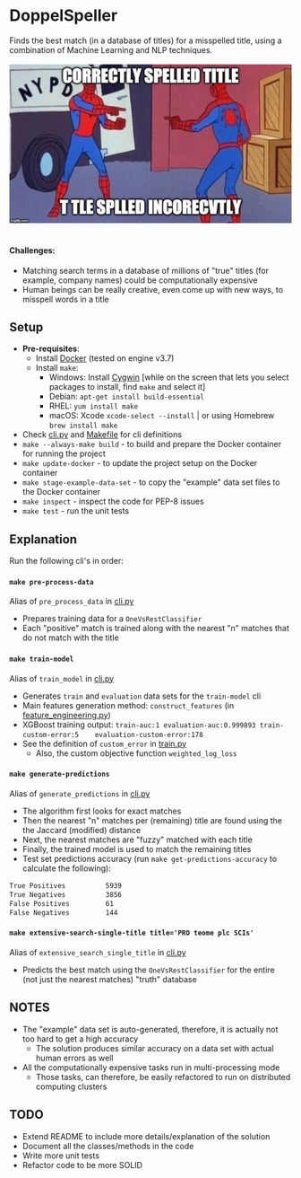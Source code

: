 # DoppelSpeller

Finds the best match (in a database of titles) for a misspelled title,
using a combination of Machine Learning and NLP techniques.<br/><br/>
![Project description](./description.jpg)<br/><br/>
#### Challenges:
* Matching search terms in a database of millions of "true" titles (for example, company names) could be computationally expensive
* Human beings can be really creative, even come up with new ways, to misspell words in a title

## Setup
* **Pre-requisites**:
    - Install [Docker](https://docs.docker.com/install/) (tested on engine v3.7)
    - Install `make`:
        - Windows: Install [Cygwin](https://www.cygwin.com/setup-x86_64.exe) [while on the screen that lets you select packages to install, find `make` and select it]
        - Debian: `apt-get install build-essential`
        - RHEL: `yum install make`
        - macOS: Xcode `xcode-select --install` | or using Homebrew `brew install make`
* Check [cli.py](./doppelspeller/cli.py) and [Makefile](./Makefile) for cli definitions
* `make --always-make build` - to build and prepare the Docker container for running the project
* `make update-docker` - to update the project setup on the Docker container
* `make stage-example-data-set` - to copy the "example" data set files to the Docker container
* `make inspect` - inspect the code for PEP-8 issues
* `make test` - run the unit tests

## Explanation

Run the following cli's in order:

#### `make pre-process-data`
Alias of `pre_process_data` in [cli.py](./doppelspeller/cli.py)
* Prepares training data for a `OneVsRestClassifier`
* Each "positive" match is trained along with the nearest "n" matches that do not match with the title

#### `make train-model`
Alias of `train_model` in [cli.py](./doppelspeller/cli.py)
* Generates `train` and `evaluation` data sets for the `train-model` cli
* Main features generation method: `construct_features` (in [feature_engineering.py](./doppelspeller/feature_engineering.py))
* XGBoost training output: `train-auc:1	evaluation-auc:0.999893	train-custom-error:5	evaluation-custom-error:178`
* See the definition of `custom_error` in [train.py](./doppelspeller/train.py)
    - Also, the custom objective function `weighted_log_loss`

#### `make generate-predictions`
Alias of `generate_predictions` in [cli.py](./doppelspeller/cli.py)
* The algorithm first looks for exact matches
* Then the nearest "n" matches per (remaining) title are found using the the Jaccard (modified) distance
* Next, the nearest matches are "fuzzy" matched with each title
* Finally, the trained model is used to match the remaining titles
* Test set predictions accuracy (run `make get-predictions-accuracy` to calculate the following):
```
True Positives          5939
True Negatives          3856
False Positives         61
False Negatives         144
```

#### `make extensive-search-single-title title='PRO teome plc SCIs'`
Alias of `extensive_search_single_title` in [cli.py](./doppelspeller/cli.py)
* Predicts the best match using the `OneVsRestClassifier` for the entire (not just the nearest matches) "truth" database

## NOTES
* The "example" data set is auto-generated, therefore, it is actually not too hard to get a high accuracy
    - The solution produces similar accuracy on a data set with actual human errors as well
* All the computationally expensive tasks run in multi-processing mode
    - Those tasks, can therefore, be easily refactored to run on distributed computing clusters

## TODO
* Extend README to include more details/explanation of the solution
* Document all the classes/methods in the code
* Write more unit tests
* Refactor code to be more SOLID
